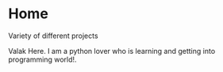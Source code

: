 # Home
Variety of different projects

Valak Here. I am a python lover who is learning and getting into programming world!.
